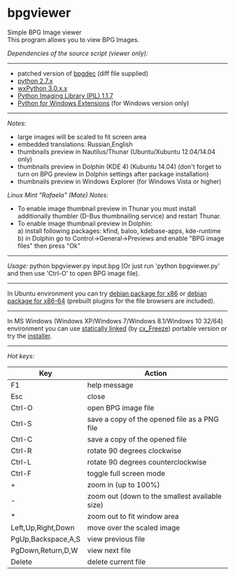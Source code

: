 bpgviewer
===========  
Simple BPG Image viewer  
This program allows you to view BPG Images.  

_Dependencies of the source script (viewer only):_  

---  
* patched version of [bpgdec](http://bellard.org/bpg/) (diff file supplied)  
* [python 2.7.x](https://www.python.org/)  
* [wxPython 3.0.x.x](http://www.wxpython.org/)  
* [Python Imaging Library (PIL) 1.1.7](http://www.pythonware.com/products/pil/)  
* [Python for Windows Extensions](http://sourceforge.net/projects/pywin32/) (for Windows version only)

---
_Notes:_  
* large images will be scaled to fit screen area  
* embedded translations: Russian,English  
* thumbnails preview in Nautilus/Thunar (Ubuntu/Xubuntu 12.04/14.04 only)  
* thumbnails preview in Dolphin (KDE 4) (Kubuntu 14.04) (don't forget to turn on BPG preview in Dolphin settings after package installation)  
* thumbnails preview in Windows Explorer (for Windows Vista or higher)  

_Linux Mint "Rafaela" (Mate) Notes:_
* To enable image thumbnail preview in Thunar you must install additionally thumbler (D-Bus thumbnailing service) and restart Thunar.  
* To enable image thumbnail preview in Dolphin:  
  a) install following packages: kfind, baloo, kdebase-apps, kde-runtime  
  b) in Dolphin go to Control->General->Previews and enable "BPG image files" then press "Ok"  

---
_Usage:_ python bpgviewer.py input.bpg (Or just run 'python bpgviewer.py' and then use 'Ctrl-O' to open BPG image file). 

---  
In Ubuntu environment you can try [debian package for x86](https://github.com/asimba/pybpgviewer/releases/download/v1.21/bpgviewer_1.21-ubuntu_i386.deb) or [debian package for x86-64](https://github.com/asimba/pybpgviewer/releases/download/v1.21/bpgviewer_1.21-ubuntu_amd64.deb) (prebuilt plugins for the file browsers are included).  

---  
In MS Windows (Windows XP/Windows 7/Windows 8.1/Windows 10 32/64) environment you can use [statically linked](https://github.com/asimba/pybpgviewer/releases/download/v1.21/bpgviewer-1.21-win32-portable.7z) (by [cx_Freeze](http://cx-freeze.sourceforge.net/)) portable version or try the [installer](https://github.com/asimba/pybpgviewer/releases/download/v1.21/bpgviewer-1.21-setup.zip).  

---
_Hot keys:_  

Key  | Action
----- | ------  
F1 | help message  
Esc | close  
Ctrl-O | open BPG image file  
Ctrl-S | save a copy of the opened file as a PNG file  
Ctrl-C | save a copy of the opened file  
Ctrl-R | rotate 90 degrees clockwise  
Ctrl-L | rotate 90 degrees counterclockwise  
Ctrl-F | toggle full screen mode  
+ | zoom in (up to 100%)  
- | zoom out (down to the smallest available size)  
* | zoom out to fit window area
Left,Up,Right,Down | move over the scaled image  
PgUp,Backspace,A,S | view previous file  
PgDown,Return,D,W | view next file  
Delete | delete current file  
